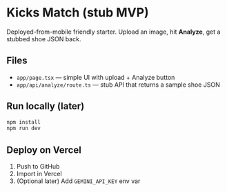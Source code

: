 # Kicks Match (stub MVP)

Deployed-from-mobile friendly starter. Upload an image, hit **Analyze**, get a stubbed shoe JSON back.

## Files
- `app/page.tsx` — simple UI with upload + Analyze button
- `app/api/analyze/route.ts` — stub API that returns a sample shoe JSON

## Run locally (later)
```bash
npm install
npm run dev
```

## Deploy on Vercel
1. Push to GitHub
2. Import in Vercel
3. (Optional later) Add `GEMINI_API_KEY` env var
